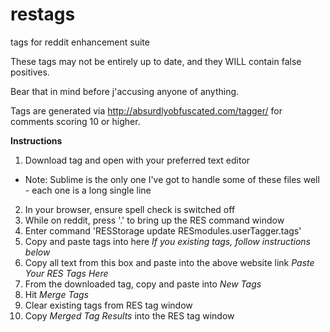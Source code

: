 # restags
tags for reddit enhancement suite

These tags may not be entirely up to date, and they WILL contain false positives.

Bear that in mind before j'accusing anyone of anything.

Tags are generated via http://absurdlyobfuscated.com/tagger/ for comments scoring 10 or higher.

**Instructions**
1. Download tag and open with your preferred text editor
  * Note: Sublime is the only one I've got to handle some of these files well - each one is a long single line
2. In your browser, ensure spell check is switched off
3. While on reddit, press '.' to bring up the RES command window
4. Enter command 'RESStorage update RESmodules.userTagger.tags'
5. Copy and paste tags into here
*If you existing tags, follow instructions below*
5. Copy all text from this box and paste into the above website link *Paste Your RES Tags Here*
6. From the downloaded tag, copy and paste into *New Tags*
7. Hit *Merge Tags*
8. Clear existing tags from RES tag window
9. Copy *Merged Tag Results* into the RES tag window
